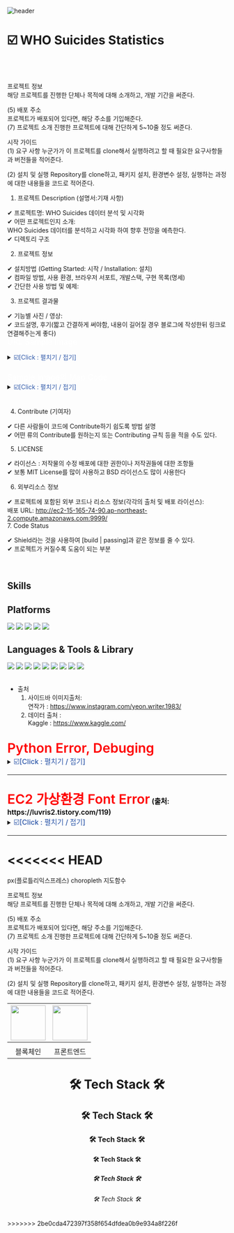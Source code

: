 ![header](https://capsule-render.vercel.app/api?type=cylinder&height=150&text=WHO%20Suicides%20Statistics&fontAlign=50&stroke=FF0000&strokeWidth=2)



# ☑️ WHO Suicides Statistics
<br><br>

프로젝트 정보  
해당 프로젝트를 진행한 단체나 목적에 대해 소개하고, 개발 기간을 써준다.  

(5) 배포 주소  
프로젝트가 배포되어 있다면, 해당 주소를 기입해준다.  
(7) 프로젝트 소개
진행한 프로젝트에 대해 간단하게 5~10줄 정도 써준다.  

시작 가이드  
(1) 요구 사항
누군가가 이 프로젝트를 clone해서 실행하려고 할 때 필요한 요구사항들과 버전들을 적어준다.

(2) 설치 및 실행
Repository를 clone하고, 패키지 설치, 환경변수 설정, 실행하는 과정에 대한 내용들을 코드로 적어준다.  


1. 프로젝트 Description (설명서:기재 사항)

✔ 프로젝트명: WHO Suicides 데이터 분석 및 시각화<br>
✔ 어떤 프로젝트인지 소개:  
WHO Suicides 데이터를 분석하고 시각화 하여 향후 전망을 예측한다.  <br>
✔ 디렉토리 구조<br>

2. 프로젝트 정보

✔ 설치방법 (Getting Started: 시작 / Installation: 설치)  
✔ 컴파일 방법, 사용 환경, 브라우저 서포트, 개발스택, 구현 목록(명세)  
✔ 간단한 사용 방법 및 예제:<br>

3. 프로젝트 결과물

✔ 기능별 사진 / 영상:<br>
✔ 코드설명, 후기(짧고 간결하게 써야함, 내용이 길어질 경우 블로그에 작성한뒤 링크로 연결해주는게 좋다)<br>
<span style="color:white; font-weight:400;font-size:18px">
URL Sample Image</span>
<details><summary> <span style="color:#2D57A9;font-weight:400;font-size:15x">☑️[Click : 펼치기 / 접기]</span>
</summary>

![](2023-06-11-01-13-29.png)
</details>
<br>

<span style="color:white; font-weight:400;font-size:18px">
Sample Image의 Map Code</span>
<details><summary> <span style="color:#2D57A9;font-weight:400;font-size:15x">☑️[Click : 펼치기 / 접기]</span>
</summary>
<br>
plotly express의 px.choropleth 함수 사용

```python
count_max_sui=pd.DataFrame(df.groupby(['year','country'])['suicides_no'].sum().reset_index())

fig4 = px.choropleth(count_max_sui.sort_values("year"), 
                        locations = 'country',
                        color = "suicides_no",
                        color_continuous_scale = 'bluyl',
                        locationmode='country names',
                        animation_frame= 'year')
fig4.update_layout( title=
               {'text': 'World Suicides Map',
                     'y': 1.0,
                     'x': 0.15,
                     'yanchor': 'top',
                     'font': {'size': 45}        }     )
```

</details>
<br>


4. Contribute (기여자)

✔ 다른 사람들이 코드에 Contribute하기 쉽도록 방법 설명  
✔ 어떤 류의 Contribute를 원하는지 또는 Contributing 규칙 등을 적을 수도 있다.

5. LICENSE

✔ 라이선스 : 저작물의 수정 배포에 대한 권한이나 저작권들에 대한 조항들  
✔ 보통 MIT License를 많이 사용하고 BSD 라이선스도 많이 사용한다

6. 외부리소스 정보

✔ 프로젝트에 포함된 외부 코드나 리소스 정보(각각의 출처 및 배포 라이선스):  
배포 URL: http://ec2-15-165-74-90.ap-northeast-2.compute.amazonaws.com:9999/  
7. Code Status

✔ Shield라는 것을 사용하여 [build | passing]과 같은 정보를 줄 수 있다.  
✔ 프로젝트가 커질수록 도움이 되는 부분  
<br><br>

## Skills
## Platforms
<img src="https://img.shields.io/badge/windows-0078D6?style=for-the-badge&logo=windows&logoColor=white">
<img src="https://img.shields.io/badge/linux-FCC624?style=for-the-badge&logo=linux&logoColor=black">
<img src="https://img.shields.io/badge/ANACONDA-44A833?style=badge&logo=anaconda&logoColor=white">
<img src="https://img.shields.io/badge/AMAZON-AWS-232F3E?style=badge&logo=amazonaws&logoColor=white">
<img src="https://img.shields.io/badge/GITHUB-181717?style=badge&logo=github&logoColor=white">

##  Languages & Tools & Library
<img src="https://img.shields.io/badge/PYTHON-3776AB?style=for-the-badge&logo=python&logoColor=white">
<img src="https://img.shields.io/badge/GIT-F05032?style=badge&logo=git&logoColor=white">
<img src="https://img.shields.io/badge/GOOGLE-COLAB-F9AB00?style=badge&logo=googlecolab&logoColor=white">
<img src="https://img.shields.io/badge/STREAMLIT-FF4B4B?style=badge&logo=streamlit&logoColor=white">
<img src="https://img.shields.io/badge/PLOTLY-3F4F75?style=badge&logo=plotly&logoColor=white">
<img src="https://img.shields.io/badge/SEABORN-150458?style=badge&logo=기술스택아이콘&logoColor=white">
<img src="https://img.shields.io/badge/MATPLOTLIB-D70F64?style=badge&logo=기술스택아이콘&logoColor=white">
<img src="https://img.shields.io/badge/PANDAS-E40000?style=badge&logo=기술스택아이콘&logoColor=white">
<img src="https://img.shields.io/badge/PROPHET-FF7300?style=badge&logo=기술스택아이콘&logoColor=white">
<br><br>

- 출처<br>
  1.  사이드바 이미지출처:  
  연작가 : https://www.instagram.com/yeon.writer.1983/
  2.  데이터 출처 :  
  Kaggle : https://www.kaggle.com/
<br><br>


<span style="color:red; font-weight:600;font-size:30px">
Python Error, Debuging
</span>
<details><summary> <span style="color:#2D57A9;font-weight:500;font-size:16px">☑️[Click : 펼치기 / 접기]</span>
</summary>

```python
tab1, tab2 = st.tabs(df, df1)
   with tab1:
   with tab2:
"""
Streamlit의 st.tab을 사용하면
대시보드에서 st.tab은 beta 기능이라는 Warning 메세지가 출력되어
비슷한 기능인 st.columns로 대체하였음.
"""
col1, col2 = st.columns(2)
   with col1:
   with col2:
```

```python
# 1. 미래예측 에러

df_prophet= df.copy()
df_prophet.reset_index(drop=False, inplace=True)
df_prophet.columns = ['ds', 'y']
df_prophet= df_prophet[:]

m= Prophet()
m.fit(df_prophet)
future= m.make_future_dataframe(periods=5, freq='Y')
forecast= m.predict(future)

fig= m.plot(forecast)

""" 
Prophet을 활용한 미래예측에는 YY/MM/DD(년월일) 전부가 필요하지만,
who_suicides의 year column은 "연도" 뿐인 데이터라서 Prophet에서 error가 발생,
기존 데이터 year column의 값 "연도"에 +"-01-01"을 추가하여 해결하였다.
"""

# 2. 해결

df['year'] = df['year'].astype(str) + '-01-01'

df_prophet= df.copy()
df_prophet.reset_index(drop=False, inplace=True)
df_prophet.columns = ['ds', 'y']
df_prophet= df_prophet[:]

m= Prophet()
m.fit(df_prophet)
future= m.make_future_dataframe(periods=5, freq='Y')
forecast= m.predict(future)

fig= m.plot(forecast)
```
</details>

---
<br>
<span style="color:red;font-weight:600;font-size:30px">
EC2 가상환경 Font Error</span>  

<span style="color:#000000;font-weight:600;font-size:16px">
(출처: https://luvris2.tistory.com/119)
</span>
<details><summary> <span style="color:#2D57A9;font-weight:500;font-size:16px">☑️[Click : 펼치기 / 접기]</span>
</summary>  

   - 폰트 관리 유틸리티 설치
```
sudo yum install fontconfig
```

   - 네이버 나눔 폰트 다운로드 후 압축 풀기
```
curl -o nanumfont.zip http://cdn.naver.com/naver/NanumFont/fontfiles/
NanumFont_TTF_ALL.zip 

sudo unzip -d /usr/share/fonts/nanum nanumfont.zip
```

  - 시스템 내 폰트의 캐쉬 정보 업데이트 (-f:강제생성, -v:진행도보기)
```
sudo fc-cache -f -v
```

   - 폰트 리스트 확인
```
fc-list
```

1. 리눅스(linux) 운영체제에서 matplotlib 한글 사용하기  
   - 한글폰트 유무 확인
fontconfig 를 이용하여 사용할 한글 폰트 확인  
저는 나눔고딕체를 사용할 예정이며, 리눅스 폰트 폴더에 설치해둔 상태입니다.  

- 터미널에서 fc-list 명령어 실행
     - 설치된 한글 폰트의 이름 확인
```
fc-list
```

- 한글폰트 설정
python을 입력하여 아래의 코드를 한 줄 한 줄 쳐서 확인  
파이썬의 버전과 설치 위치, 캐시 정보가 담긴 폴더의 이름을 알기 위함  
```
# 터미널에 입력
python
```
```
# 파이썬 에디터에 입력
import matplotlib
print(matplotlib.__version__) # matplotlib 버전확인
print(matplotlib.__file__) # 설치 폴더 경로 확인
print(matplotlib.get_cachedir()) # 캐시 폴더 경로 확인
```
- matplotlib에 한글 폰트 추가
  - 위에서 확인한 자신의 설치 폴더 경로에 맞게 폰트를 복사해줍니다.
  - 그 후 matplotlib의 폰트 캐시를 삭제합니다.  
      이는 새로 설치한 폰트를 업데이트해주는 역할을 합니다.
  - 저는 폰트 폴더에 모든 파일을 복사해서 넣어주었습니다.

```
# 터미널에 입력
#sudo cp -r /usr/share/fonts/truetype/nanum/Nanum* 아까 확인한 설치 폴더 위치+mpl-data/fonts/ttf/

sudo cp -r /usr/share/fonts/* /home/ec2-user/anaconda3/envs/streamlit3.7/lib/python3.7/site-packages/matplotlib/mpl-data/fonts/ttf/

rm -rf /home/ec2-user/.cache/matplotlib/*
```

- matplotlib에 한글 폰트 확인
  - python을 입력하여 아래의 코드를 한줄한줄 쳐서 확인해봅니다.
  - 이는 matplotlib에 추가한 한글 폰트가 정상적으로 추가되었는지 확인하기 위함입니다.
  - 코드 입력시 리스트가 보인다면 성공적으로 한글 폰트가 추가된 것입니다.
```
# 터미널에 입력
python
```

```
# 파이썬 에디터에 입력
import matplotlib
import matplotlib.font_manager

# 폰트 전체 리스트 확인
[i.fname for i in matplotlib.font_manager.fontManager.ttflist]

# 나눔 폰트 설치 확인
[f.name for f in matplotlib.font_manager.fontManager.ttflist if 'Nanum' in f.name]
```
</details>  

---  
<<<<<<< HEAD
=======




px(플로틀리익스프레스) choropleth 지도함수  

프로젝트 정보  
해당 프로젝트를 진행한 단체나 목적에 대해 소개하고, 개발 기간을 써준다.  

(5) 배포 주소  
프로젝트가 배포되어 있다면, 해당 주소를 기입해준다.  
(7) 프로젝트 소개
진행한 프로젝트에 대해 간단하게 5~10줄 정도 써준다.  

시작 가이드  
(1) 요구 사항
누군가가 이 프로젝트를 clone해서 실행하려고 할 때 필요한 요구사항들과 버전들을 적어준다.

(2) 설치 및 실행
Repository를 clone하고, 패키지 설치, 환경변수 설정, 실행하는 과정에 대한 내용들을 코드로 적어준다.  







|<img src="https://github.com/~~~.png" width="80">|<img src="https://github.com/~~~.png" width="80">|
|:---:|:---:|
|[](https://github.com/ImInnocent)|[](https://github.com/dearyeon)|
|블록체인|프론트엔드|

<h1 align="center"> 🛠 Tech Stack 🛠 </h1>
<h2 align="center"> 🛠 Tech Stack 🛠 </h2>
<h3 align="center"> 🛠 Tech Stack 🛠 </h3>
<h4 align="center"> 🛠 Tech Stack 🛠 </h4>
<h5 align="center"> 🛠 Tech Stack 🛠 </h5>
<h6 align="center"> 🛠 Tech Stack 🛠 </h6>   
>>>>>>> 2be0cda472397f358f654dfdea0b9e934a8f226f
